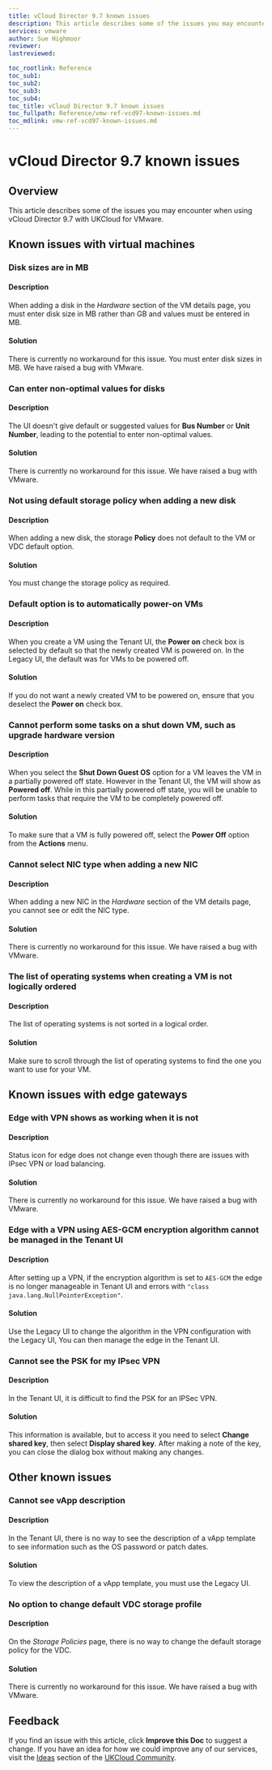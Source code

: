 ```yaml
---
title: vCloud Director 9.7 known issues
description: This article describes some of the issues you may encounter when using vCloud Director 9.7 with UKCloud for VMware
services: vmware
author: Sue Highmoor
reviewer: 
lastreviewed: 

toc_rootlink: Reference
toc_sub1: 
toc_sub2:
toc_sub3:
toc_sub4:
toc_title: vCloud Director 9.7 known issues
toc_fullpath: Reference/vmw-ref-vcd97-known-issues.md
toc_mdlink: vmw-ref-vcd97-known-issues.md
---
```


# vCloud Director 9.7 known issues

## Overview

This article describes some of the issues you may encounter when using vCloud Director 9.7 with UKCloud for VMware.

## Known issues with virtual machines

### Disk sizes are in MB

#### Description

When adding a disk in the *Hardware* section of the VM details page, you must enter disk size in MB rather than GB and values must be entered in MB.

#### Solution

There is currently no workaround for this issue. You must enter disk sizes in MB. We have raised a bug with VMware.

### Can enter non-optimal values for disks

#### Description

The UI doesn't give default or suggested values for **Bus Number** or **Unit Number**, leading to the potential to enter non-optimal values.

#### Solution

There is currently no workaround for this issue. We have raised a bug with VMware.

### Not using default storage policy when adding a new disk

#### Description

When adding a new disk, the storage **Policy** does not default to the VM or VDC default option.

#### Solution

You must change the storage policy as required.

### Default option is to automatically power-on VMs

#### Description

When you create a VM using the Tenant UI, the **Power on** check box is selected by default so that the newly created VM is powered on. In the Legacy UI, the default was for VMs to be powered off.

#### Solution

If you do not want a newly created VM to be powered on, ensure that you deselect the **Power on** check box.

### Cannot perform some tasks on a shut down VM, such as upgrade hardware version

#### Description

When you select the **Shut Down Guest OS** option for a VM leaves the VM in a partially powered off state. However in the Tenant UI, the VM will show as **Powered off**. While in this partially powered off state, you will be unable to perform tasks that require the VM to be completely powered off.

#### Solution

To make sure that a VM is fully powered off, select the **Power Off** option from the **Actions** menu.

### Cannot select NIC type when adding a new NIC

#### Description

When adding a new NIC in the *Hardware* section of the VM details page, you cannot see or edit the NIC type.

#### Solution

There is currently no workaround for this issue. We have raised a bug with VMware.

### The list of operating systems when creating a VM is not logically ordered

#### Description

The list of operating systems is not sorted in a logical order.

#### Solution

Make sure to scroll through the list of operating systems to find the one you want to use for your VM.

## Known issues with edge gateways

### Edge with VPN shows as working when it is not

#### Description

Status icon for edge does not change even though there are issues with IPsec VPN or load balancing.

#### Solution

There is currently no workaround for this issue. We have raised a bug with VMware.

### Edge with a VPN using AES-GCM encryption algorithm cannot be managed in the Tenant UI

#### Description

After setting up a VPN, if the encryption algorithm is set to `AES-GCM` the edge is no longer manageable in Tenant UI and errors with `"class java.lang.NullPointerException"`.

#### Solution

Use the Legacy UI to change the algorithm in the VPN configuration with the Legacy UI, You can then manage the edge in the Tenant UI.

### Cannot see the PSK for my IPsec VPN

#### Description

In the Tenant UI, it is difficult to find the PSK for an IPSec VPN.

#### Solution

This information is available, but to access it you need to select **Change shared key**, then select **Display shared key**. After making a note of the key, you can close the dialog box without making any changes.

## Other known issues

### Cannot see vApp description

#### Description

In the Tenant UI, there is no way to see the description of a vApp template to see information such as the OS password or patch dates.

#### Solution

To view the description of a vApp template, you must use the Legacy UI.

### No option to change default VDC storage profile

#### Description

On the *Storage Policies* page, there is no way to change the default storage policy for the VDC.

#### Solution

There is currently no workaround for this issue. We have raised a bug with VMware.

## Feedback

If you find an issue with this article, click **Improve this Doc** to suggest a change. If you have an idea for how we could improve any of our services, visit the [Ideas](https://community.ukcloud.com/ideas) section of the [UKCloud Community](https://community.ukcloud.com).
